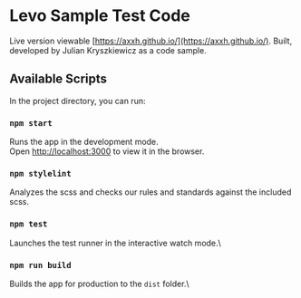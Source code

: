 # Levo Sample Test Code

Live version viewable [https://axxh.github.io/](https://axxh.github.io/). Built, developed by Julian Kryszkiewicz as a code sample.


## Available Scripts

In the project directory, you can run:

### `npm start`

Runs the app in the development mode.\
Open [http://localhost:3000](http://localhost:3000) to view it in the browser.

### `npm stylelint`

Analyzes the scss and checks our rules and standards against the included scss.

### `npm test`

Launches the test runner in the interactive watch mode.\

### `npm run build`

Builds the app for production to the `dist` folder.\

